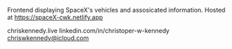 Frontend displaying SpaceX's vehicles and assosicated information. 
Hosted at https://spaceX-cwk.netlify.app

chriskennedy.live
linkedin.com/in/christoper-w-kennedy
chriswkennedy@icloud.com
